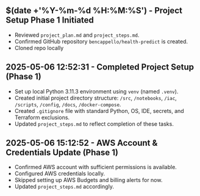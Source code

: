 ## $(date +'%Y-%m-%d %H:%M:%S') - Project Setup Phase 1 Initiated

- Reviewed `project_plan.md` and `project_steps.md`.
- Confirmed GitHub repository `bencappello/health-predict` is created.
- Cloned repo locally

## 2025-05-06 12:52:31 - Completed Project Setup (Phase 1)

- Set up local Python 3.11.3 environment using `venv` (named `.venv`).
- Created initial project directory structure: `/src`, `/notebooks`, `/iac`, `/scripts`, `/config`, `/docs`, `/docker-compose`.
- Created `.gitignore` file with standard Python, OS, IDE, secrets, and Terraform exclusions.
- Updated `project_steps.md` to reflect completion of these tasks.

## 2025-05-06 15:12:52 - AWS Account & Credentials Update (Phase 1)

- Confirmed AWS account with sufficient permissions is available.
- Configured AWS credentials locally.
- Skipped setting up AWS Budgets and billing alerts for now.
- Updated `project_steps.md` accordingly.
